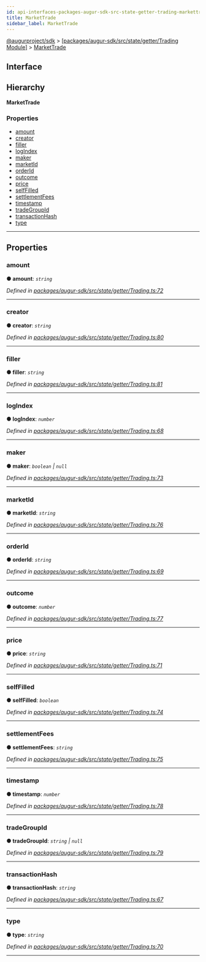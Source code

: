 ```yaml
---
id: api-interfaces-packages-augur-sdk-src-state-getter-trading-markettrade
title: MarketTrade
sidebar_label: MarketTrade
---
```


[@augurproject/sdk](api-readme.md) > [[packages/augur-sdk/src/state/getter/Trading Module]](api-modules-packages-augur-sdk-src-state-getter-trading-module.md) > [MarketTrade](api-interfaces-packages-augur-sdk-src-state-getter-trading-markettrade.md)

## Interface

## Hierarchy

**MarketTrade**

### Properties

* [amount](api-interfaces-packages-augur-sdk-src-state-getter-trading-markettrade.md#amount)
* [creator](api-interfaces-packages-augur-sdk-src-state-getter-trading-markettrade.md#creator)
* [filler](api-interfaces-packages-augur-sdk-src-state-getter-trading-markettrade.md#filler)
* [logIndex](api-interfaces-packages-augur-sdk-src-state-getter-trading-markettrade.md#logindex)
* [maker](api-interfaces-packages-augur-sdk-src-state-getter-trading-markettrade.md#maker)
* [marketId](api-interfaces-packages-augur-sdk-src-state-getter-trading-markettrade.md#marketid)
* [orderId](api-interfaces-packages-augur-sdk-src-state-getter-trading-markettrade.md#orderid)
* [outcome](api-interfaces-packages-augur-sdk-src-state-getter-trading-markettrade.md#outcome)
* [price](api-interfaces-packages-augur-sdk-src-state-getter-trading-markettrade.md#price)
* [selfFilled](api-interfaces-packages-augur-sdk-src-state-getter-trading-markettrade.md#selffilled)
* [settlementFees](api-interfaces-packages-augur-sdk-src-state-getter-trading-markettrade.md#settlementfees)
* [timestamp](api-interfaces-packages-augur-sdk-src-state-getter-trading-markettrade.md#timestamp)
* [tradeGroupId](api-interfaces-packages-augur-sdk-src-state-getter-trading-markettrade.md#tradegroupid)
* [transactionHash](api-interfaces-packages-augur-sdk-src-state-getter-trading-markettrade.md#transactionhash)
* [type](api-interfaces-packages-augur-sdk-src-state-getter-trading-markettrade.md#type)

---

## Properties

<a id="amount"></a>

###  amount

**● amount**: *`string`*

*Defined in [packages/augur-sdk/src/state/getter/Trading.ts:72](https://github.com/AugurProject/augur/blob/a689f5d0f9/packages/augur-sdk/src/state/getter/Trading.ts#L72)*

___
<a id="creator"></a>

###  creator

**● creator**: *`string`*

*Defined in [packages/augur-sdk/src/state/getter/Trading.ts:80](https://github.com/AugurProject/augur/blob/a689f5d0f9/packages/augur-sdk/src/state/getter/Trading.ts#L80)*

___
<a id="filler"></a>

###  filler

**● filler**: *`string`*

*Defined in [packages/augur-sdk/src/state/getter/Trading.ts:81](https://github.com/AugurProject/augur/blob/a689f5d0f9/packages/augur-sdk/src/state/getter/Trading.ts#L81)*

___
<a id="logindex"></a>

###  logIndex

**● logIndex**: *`number`*

*Defined in [packages/augur-sdk/src/state/getter/Trading.ts:68](https://github.com/AugurProject/augur/blob/a689f5d0f9/packages/augur-sdk/src/state/getter/Trading.ts#L68)*

___
<a id="maker"></a>

###  maker

**● maker**: *`boolean` \| `null`*

*Defined in [packages/augur-sdk/src/state/getter/Trading.ts:73](https://github.com/AugurProject/augur/blob/a689f5d0f9/packages/augur-sdk/src/state/getter/Trading.ts#L73)*

___
<a id="marketid"></a>

###  marketId

**● marketId**: *`string`*

*Defined in [packages/augur-sdk/src/state/getter/Trading.ts:76](https://github.com/AugurProject/augur/blob/a689f5d0f9/packages/augur-sdk/src/state/getter/Trading.ts#L76)*

___
<a id="orderid"></a>

###  orderId

**● orderId**: *`string`*

*Defined in [packages/augur-sdk/src/state/getter/Trading.ts:69](https://github.com/AugurProject/augur/blob/a689f5d0f9/packages/augur-sdk/src/state/getter/Trading.ts#L69)*

___
<a id="outcome"></a>

###  outcome

**● outcome**: *`number`*

*Defined in [packages/augur-sdk/src/state/getter/Trading.ts:77](https://github.com/AugurProject/augur/blob/a689f5d0f9/packages/augur-sdk/src/state/getter/Trading.ts#L77)*

___
<a id="price"></a>

###  price

**● price**: *`string`*

*Defined in [packages/augur-sdk/src/state/getter/Trading.ts:71](https://github.com/AugurProject/augur/blob/a689f5d0f9/packages/augur-sdk/src/state/getter/Trading.ts#L71)*

___
<a id="selffilled"></a>

###  selfFilled

**● selfFilled**: *`boolean`*

*Defined in [packages/augur-sdk/src/state/getter/Trading.ts:74](https://github.com/AugurProject/augur/blob/a689f5d0f9/packages/augur-sdk/src/state/getter/Trading.ts#L74)*

___
<a id="settlementfees"></a>

###  settlementFees

**● settlementFees**: *`string`*

*Defined in [packages/augur-sdk/src/state/getter/Trading.ts:75](https://github.com/AugurProject/augur/blob/a689f5d0f9/packages/augur-sdk/src/state/getter/Trading.ts#L75)*

___
<a id="timestamp"></a>

###  timestamp

**● timestamp**: *`number`*

*Defined in [packages/augur-sdk/src/state/getter/Trading.ts:78](https://github.com/AugurProject/augur/blob/a689f5d0f9/packages/augur-sdk/src/state/getter/Trading.ts#L78)*

___
<a id="tradegroupid"></a>

###  tradeGroupId

**● tradeGroupId**: *`string` \| `null`*

*Defined in [packages/augur-sdk/src/state/getter/Trading.ts:79](https://github.com/AugurProject/augur/blob/a689f5d0f9/packages/augur-sdk/src/state/getter/Trading.ts#L79)*

___
<a id="transactionhash"></a>

###  transactionHash

**● transactionHash**: *`string`*

*Defined in [packages/augur-sdk/src/state/getter/Trading.ts:67](https://github.com/AugurProject/augur/blob/a689f5d0f9/packages/augur-sdk/src/state/getter/Trading.ts#L67)*

___
<a id="type"></a>

###  type

**● type**: *`string`*

*Defined in [packages/augur-sdk/src/state/getter/Trading.ts:70](https://github.com/AugurProject/augur/blob/a689f5d0f9/packages/augur-sdk/src/state/getter/Trading.ts#L70)*

___

